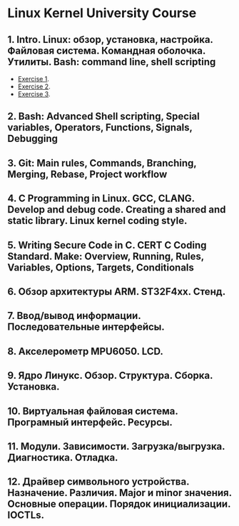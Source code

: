 # Linux Kernel University Course

## 1. Intro. Linux: обзор, установка, настройка. Файловая система. Командная оболочка. Утилиты. Bash: command line, shell scripting

- [Exercise 1](topic01/exercise01.md).
- [Exercise 2](topic01/exercise02.md).
- [Exercise 3](topic01/exercise03.md).

## 2. Bash: Advanced Shell scripting, Special variables, Operators, Functions, Signals, Debugging

## 3. Git: Main rules, Commands, Branching, Merging, Rebase, Project workflow

## 4. C Programming in Linux. GCC, CLANG. Develop and debug code. Creating a shared and static library. Linux kernel coding style.

## 5. Writing Secure Code in C. CERT C Coding Standard. Make: Overview, Running, Rules, Variables, Options, Targets, Conditionals

## 6. Обзор архитектуры ARM. ST32F4xx. Стенд.

## 7. Ввод/вывод информации. Последовательные интерфейсы.

## 8. Акселерометр MPU6050. LCD.

## 9. Ядро Линукс. Обзор. Структура. Сборка. Установка.

## 10. Виртуальная файловая система. Програмный интерфейс. Ресурсы.

## 11. Модули. Зависимости. Загрузка/выгрузка. Диагностика. Отладка.

## 12. Драйвер символьного устройства. Назначение. Различия. Major и minor значения. Основные операции. Порядок инициализации. IOCTLs.

